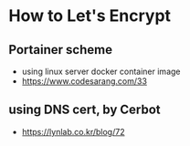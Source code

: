 # How to Let's Encrypt
## Portainer scheme
- using linux server docker container image
- https://www.codesarang.com/33
## using DNS cert, by Cerbot
- https://lynlab.co.kr/blog/72
